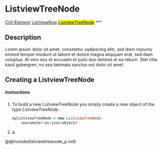 # ListviewTreeNode
<span class="inheritance">
<a href="#Documentation/core/element">CUI-Element</a>
<a class="inheritance" href="#Documentation/elements/listview/listviewrow">ListViewRow</a>
<a class="inheritance" href="#Documentation/elements/listview/listviewtreenode"><mark>ListviewTreeNode</mark></a>
</span>
***

## Description
Lorem ipsum dolor sit amet, consetetur sadipscing elitr, sed diam nonumy eirmod tempor invidunt ut labore et dolore magna aliquyam erat, sed diam voluptua. At vero eos et accusam et justo duo dolores et ea rebum. Stet clita kasd gubergren, no sea takimata sanctus est  dolor sit amet.

## Creating a ListviewTreeNode

##### instructions

1. To build a new ListviewTreeNode you simply create a new object of the type *ListviewTreeNode*.
	```coffeescript
	myListviewTreeNode = new ListviewTreeNode
		<parameter-as-json-object>
	```
2. 
	a



@@include(listviewtreenode_p.md)